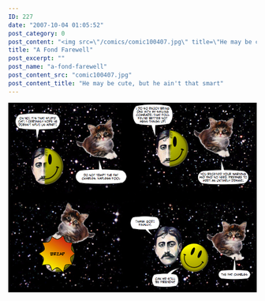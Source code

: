 ```yaml
---
ID: 227
date: "2007-10-04 01:05:52"
post_category: 0
post_content: "<img src=\"/comics/comic100407.jpg\" title=\"He may be cute, but he ain't that smart\" />"
title: "A Fond Farewell"
post_excerpt: ""
post_name: "a-fond-farewell"
post_content_src: "comic100407.jpg"
post_content_title: "He may be cute, but he ain't that smart"
---
```



[![He may be cute, but he ain't that smart](/comics-hi-res/comic100407.jpg)](/comics-hi-res/comic100407.jpg)

